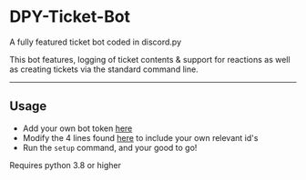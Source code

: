 # DPY-Ticket-Bot
A fully featured ticket bot coded in discord.py

This bot features, logging of ticket contents & support for reactions as well as creating tickets via the standard command line. 

---

## Usage
- Add your own bot token [here](https://github.com/Skelmis/DPY-Ticket-Bot/blob/master/bot_config/)
- Modify the 4 lines found [here](https://github.com/Skelmis/DPY-Ticket-Bot/blob/master/bot.py#L21) to include your own relevant id's 
- Run the `setup` command, and your good to go!

Requires python 3.8 or higher